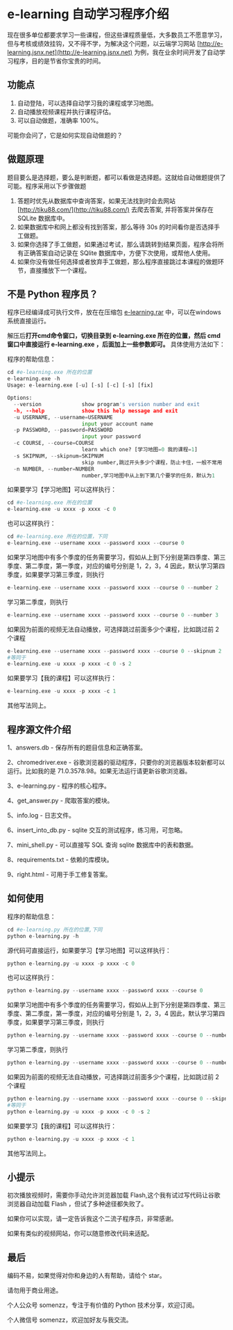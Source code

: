 # e-learning 自动学习程序介绍

现在很多单位都要求学习一些课程，但这些课程质量低，大多数员工不愿意学习，但与考核或绩效挂钩，又不得不学，为解决这个问题，以云端学习网站 [http://e-learning.jsnx.net](http://e-learning.jsnx.net) 为例，我在业余时间开发了自动学习程序，目的是节省你宝贵的时间。

## 功能点

1. 自动登陆，可以选择自动学习我的课程或学习地图。
2. 自动播放视频课程并执行课程评估。
3. 可以自动做题，准确率 100%。
 
可能你会问了，它是如何实现自动做题的？

## 做题原理

题目要么是选择题，要么是判断题，都可以看做是选择题。这就给自动做题提供了可能。程序采用以下步骤做题

1. 答题时优先从数据库中查询答案，如果无法找到时会去网站 [http://tiku88.com/](http://tiku88.com/) 去爬去答案, 并将答案并保存在 SQLite 数据库中。
2. 如果数据库中和网上都没有找到答案，那么等待 30s 的时间看你是否选择手工做题。
3. 如果你选择了手工做题，如果通过考试，那么请跳转到结果页面，程序会将所有正确答案自动记录在 SQlite 数据库中，方便下次使用，或帮他人使用。
4. 如果你没有做任何选择或者放弃手工做题，那么程序直接跳过本课程的做题环节，直接播放下一个课程。

## 不是 Python 程序员？

程序已经编译成可执行文件，放在在压缩包 [e-learning.rar](https://github.com/somenzz/e-learning/raw/master/e-learning.rar) 中，可以在windows 系统直接运行。

解压后**打开cmd命令窗口，切换目录到 e-learning.exe 所在的位置，然后 cmd 窗口中直接运行 e-learning.exe ，后面加上一些参数即可。** 具体使用方法如下：

程序的帮助信息：

```python
cd #e-learning.exe 所在的位置
e-learning.exe -h
Usage: e-learning.exe [-u] [-s] [-c] [-s] [fix]

Options:
  --version             show program's version number and exit
  -h, --help            show this help message and exit
  -u USERNAME, --username=USERNAME
                        input your account name
  -p PASSWORD, --password=PASSWORD
                        input your password
  -c COURSE, --course=COURSE
                        learn which one? [学习地图=0 我的课程=1]
  -s SKIPNUM, --skipnum=SKIPNUM
                        skip number,跳过开头多少个课程，防止卡住，一般不常用
  -n NUMBER, --number=NUMBER
                        number,学习地图中从上到下第几个要学的任务，默认为1

```

如果要学习【学习地图】可以这样执行：

```python
cd #e-learning.exe 所在的位置
e-learning.exe -u xxxx -p xxxx -c 0
```
也可以这样执行：

```python
cd #e-learning.exe 所在的位置，下同
e-learning.exe --username xxxx --password xxxx --course 0
```

如果学习地图中有多个季度的任务需要学习，假如从上到下分别是第四季度、第三季度、第二季度，第一季度，对应的编号分别是 1，2，3，4
因此，默认学习第四季度，如果要学习第三季度，则执行

```python
e-learning.exe --username xxxx --password xxxx --course 0 --number 2
```
学习第二季度，则执行

```python
e-learning.exe --username xxxx --password xxxx --course 0 --number 3
```


如果因为前面的视频无法自动播放，可选择跳过前面多少个课程，比如跳过前 2 个课程

```python
e-learning.exe --username xxxx --password xxxx --course 0 --skipnum 2
#等同于
e-learning.exe -u xxxx -p xxxx -c 0 -s 2
```

如果要学习【我的课程】可以这样执行：

```python
e-learning.exe -u xxxx -p xxxx -c 1
```
其他写法同上。





## 程序源文件介绍

1、answers.db - 保存所有的题目信息和正确答案。

2、chromedriver.exe - 谷歌浏览器的驱动程序，只要你的浏览器版本较新都可以运行。比如我的是 71.0.3578.98。如果无法运行请更新谷歌浏览器。

3、e-learning.py - 程序的核心程序。

4、get_answer.py - 爬取答案的模块。

5、info.log - 日志文件。

6、insert_into_db.py - sqlite 交互的测试程序，练习用，可忽略。

7、mini_shell.py - 可以直接写 SQL 查询 sqlite 数据库中的表和数据。

8、requirements.txt - 依赖的库模块。

9、right.html - 可用于手工修复答案。

## 如何使用


程序的帮助信息：

```python
cd #e-learning.py 所在的位置,下同
python e-learning.py -h
```

源代码可直接运行，如果要学习【学习地图】可以这样执行：

```python
python e-learning.py -u xxxx -p xxxx -c 0
```
也可以这样执行：

```python
python e-learning.py --username xxxx --password xxxx --course 0
```
如果学习地图中有多个季度的任务需要学习，假如从上到下分别是第四季度、第三季度、第二季度，第一季度，对应的编号分别是 1，2，3，4
因此，默认学习第四季度，如果要学习第三季度，则执行

```python
python e-learning.py --username xxxx --password xxxx --course 0 --number 2
```
学习第二季度，则执行

```python
python e-learning.py --username xxxx --password xxxx --course 0 --number 3
```


如果因为前面的视频无法自动播放，可选择跳过前面多少个课程，比如跳过前 2 个课程

```python
python e-learning.py --username xxxx --password xxxx --course 0 --skipnum 2
#等同于
python e-learning.py -u xxxx -p xxxx -c 0 -s 2
```

如果要学习【我的课程】可以这样执行：

```python
python e-learning.py -u xxxx -p xxxx -c 1
```
其他写法同上。


## 小提示

初次播放视频时，需要你手动允许浏览器加载 Flash,这个我有试过写代码让谷歌浏览器自动加载 Flash ，但试了多种途径都失败了。

如果你可以实现，请一定告诉我这个二流子程序员，非常感谢。

如果有类似的视频网站，你可以随意修改代码来适配。


## 最后

编码不易，如果觉得对你和身边的人有帮助，请给个 star。

请勿用于商业用途。

个人公众号 somenzz，专注于有价值的 Python 技术分享，欢迎订阅。

个人微信号 somenzz，欢迎加好友与我交流。
